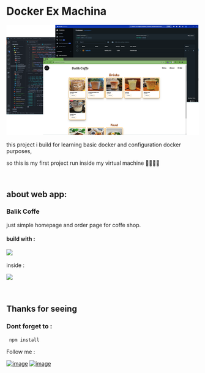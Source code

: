 # Docker Ex Machina

![App Screenshot](./public/dockerexmachina.png)

this project i build for learning basic docker and configuration docker purposes,

so this is my first project run inside my virtual machine 🐳🐳🐳🐳

<br>

## about web app:

### Balik Coffe

just simple homepage and order page for coffe shop.

<h4>build with :</h4>

<p align="start">
  <a href="https://skillicons.dev">
    <img src="https://skillicons.dev/icons?i=js,vite,tailwind,nodejs&theme=light" /> 
  </a>
  <p>inside :</p>
  <a href="https://skillicons.dev">
    <img src="https://skillicons.dev/icons?i=docker&theme=light" /> 
  </a>
</p>

<br>

## Thanks for seeing

### Dont forget to :

```bash
 npm install
```

Follow me :
<br>

[![image](https://img.shields.io/badge/LinkedIn-0077B5?style=for-the-badge&logo=linkedin&logoColor=white)](https://www.linkedin.com/in/asrarizikran/) [![image](https://img.shields.io/badge/Instagram-E4405F?style=for-the-badge&logo=instagram&logoColor=white)](https://www.instagram.com/don_zikii/)
